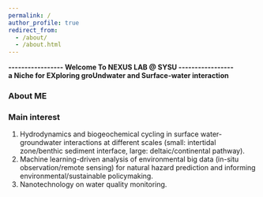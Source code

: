 ```yaml
---
permalink: /
author_profile: true
redirect_from: 
  - /about/
  - /about.html
---
```


**----------------- Welcome To NEXUS LAB @ SYSU -----------------**  
**a Niche for EXploring groUndwater and Surface-water interaction**  

  
### About ME  

  


  

### Main interest
1) Hydrodynamics and biogeochemical cycling in surface water-groundwater interactions at different scales (small: intertidal zone/benthic sediment interface, large: deltaic/continental pathway).  
2) Machine learning-driven analysis of environmental big data (in-situ observation/remote sensing) for natural hazard prediction and informing environmental/sustainable policymaking.  
3) Nanotechnology on water quality monitoring.
